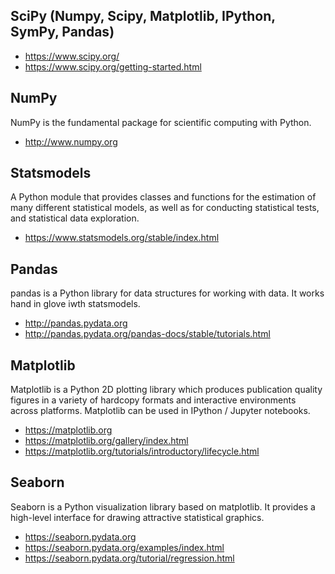 ## SciPy (Numpy, Scipy, Matplotlib, IPython, SymPy, Pandas)

- https://www.scipy.org/
- https://www.scipy.org/getting-started.html


## NumPy

NumPy is the fundamental package for scientific computing with Python.

- http://www.numpy.org


## Statsmodels

A Python module that provides classes and functions for the estimation of many different statistical models, as well as for conducting statistical tests, and statistical data exploration.

- https://www.statsmodels.org/stable/index.html


## Pandas

pandas is a Python library for data structures for working with data. It works hand in glove iwth statsmodels.

- http://pandas.pydata.org
- http://pandas.pydata.org/pandas-docs/stable/tutorials.html


## Matplotlib

Matplotlib is a Python 2D plotting library which produces publication quality figures in a variety of hardcopy formats and interactive environments across platforms. Matplotlib can be used in IPython / Jupyter notebooks.

- https://matplotlib.org
- https://matplotlib.org/gallery/index.html
- https://matplotlib.org/tutorials/introductory/lifecycle.html


## Seaborn

Seaborn is a Python visualization library based on matplotlib. It provides a high-level interface for drawing attractive statistical graphics.

- https://seaborn.pydata.org
- https://seaborn.pydata.org/examples/index.html
- https://seaborn.pydata.org/tutorial/regression.html